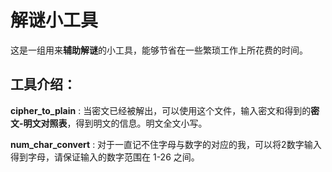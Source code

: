 # 解谜小工具

这是一组用来**辅助解谜**的小工具，能够节省在一些繁琐工作上所花费的时间。

## 工具介绍：
**cipher_to_plain** : 当密文已经被解出，可以使用这个文件，输入密文和得到的**密文-明文对照表**，得到明文的信息。明文全文小写。

**num_char_convert** : 对于一直记不住字母与数字的对应的我，可以将2数字输入得到字母，请保证输入的数字范围在 1-26 之间。
